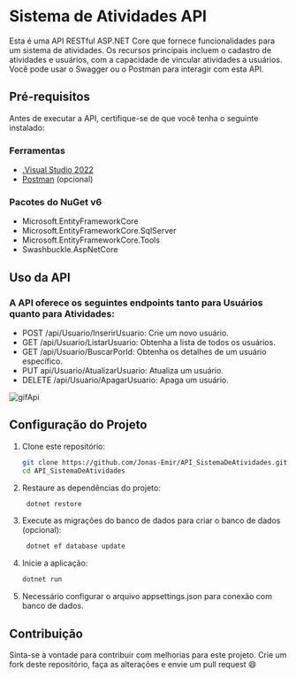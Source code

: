 # Sistema de Atividades API

Esta é uma API RESTful ASP.NET Core que fornece funcionalidades para um sistema de atividades. Os recursos principais incluem o cadastro de atividades e usuários, com a capacidade de vincular atividades a usuários. Você pode usar o Swagger ou o Postman para interagir com esta API.

## Pré-requisitos

Antes de executar a API, certifique-se de que você tenha o seguinte instalado:

### Ferramentas

- [.Visual Studio 2022](https://visualstudio.microsoft.com/pt-br/downloads/)
- [Postman](https://www.postman.com/downloads/) (opcional)

### Pacotes do NuGet v6
- Microsoft.EntityFrameworkCore
- Microsoft.EntityFrameworkCore.SqlServer
- Microsoft.EntityFrameworkCore.Tools
- Swashbuckle.AspNetCore

## Uso da API

### A API oferece os seguintes endpoints tanto para Usuários quanto para Atividades:

- POST /api/Usuario/InserirUsuario: Crie um novo usuário.
- GET /api/Usuario/ListarUsuario: Obtenha a lista de todos os usuários.
- GET /api/Usuario/BuscarPorId: Obtenha os detalhes de um usuário específico.
- PUT api/Usuario/AtualizarUsuario: Atualiza um usuário.
- DELETE /api/Usuario/ApagarUsuario: Apaga um usuário.

![gifApi](https://github.com/Jonas-Emir/API_SistemaDeAtividades/assets/89087399/d638a544-8b44-422e-977b-73c831dd666b)


## Configuração do Projeto

1. Clone este repositório:

   ```bash
   git clone https://github.com/Jonas-Emir/API_SistemaDeAtividades.git
   cd API_SistemaDeAtividades

2. Restaure as dependências do projeto:
   ```bash
    dotnet restore

3. Execute as migrações do banco de dados para criar o banco de dados (opcional):
   ```bash
    dotnet ef database update

4. Inicie a aplicação:
   ```bash
   dotnet run

5. Necessário configurar o arquivo appsettings.json para conexão com banco de dados.

## Contribuição

Sinta-se à vontade para contribuir com melhorias para este projeto. Crie um fork deste repositório, faça as alterações e envie um pull request :smile:	












  
